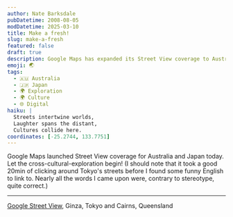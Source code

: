 ```yaml
---
author: Nate Barksdale
pubDatetime: 2008-08-05
modDatetime: 2025-03-10
title: Make a fresh!
slug: make-a-fresh
featured: false
draft: true
description: Google Maps has expanded its Street View coverage to Australia and Japan, making it a great time for cross-cultural exploration! Here's a glimpse into the experience.
emoji: 🌏
tags:
  - 🇦🇺 Australia
  - 🇯🇵 Japan
  - 🌍 Exploration
  - 🌍 Culture
  - 🌐 Digital
haiku: |
  Streets intertwine worlds,  
  Laughter spans the distant,  
  Cultures collide here.
coordinates: [-25.2744, 133.7751]
---
```


Google Maps launched Street View coverage for Australia and Japan today. Let the cross-cultural-exploration begin! (I should note that it took a good 20min of clicking around Tokyo's streets before I found some funny English to link to. Nearly all the words I came upon were, contrary to stereotype, quite correct.)

---

[Google Street View](http://maps.google.com/?ie=UTF8&ll=-1.054628,153.105469&spn=99.892878,212.695313&z=3&layer=c), Ginza, Tokyo and Cairns, Queensland
